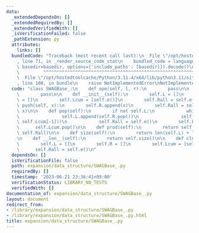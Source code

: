 ```yaml
---
data:
  _extendedDependsOn: []
  _extendedRequiredBy: []
  _extendedVerifiedWith: []
  _isVerificationFailed: false
  _pathExtension: py
  attributes:
    links: []
  bundledCode: "Traceback (most recent call last):\n  File \"/opt/hostedtoolcache/Python/3.11.4/x64/lib/python3.11/site-packages/onlinejudge_verify/documentation/build.py\"\
    , line 71, in _render_source_code_stat\n    bundled_code = language.bundle(stat.path,\
    \ basedir=basedir, options={'include_paths': [basedir]}).decode()\n          \
    \         ^^^^^^^^^^^^^^^^^^^^^^^^^^^^^^^^^^^^^^^^^^^^^^^^^^^^^^^^^^^^^^^^^^^^^^^^^^^^^^^^^\n\
    \  File \"/opt/hostedtoolcache/Python/3.11.4/x64/lib/python3.11/site-packages/onlinejudge_verify/languages/python.py\"\
    , line 108, in bundle\n    raise NotImplementedError\nNotImplementedError\n"
  code: "class SWAGBase_:\n    def ope(self, l, r):\n        pass\n\n    def e(self):\n\
    \        pass\n\n    def __init__(self):\n        self.L = []\n        self.R\
    \ = []\n        self.Lcum = [self.e()]\n        self.Rall = self.e()\n\n    def\
    \ push(self, x):\n        self.R.append(x)\n        self.Rall = self.ope(self.Rall,\
    \ x)\n\n    def pop(self):\n        if not self.L:\n            while self.R:\n\
    \                self.L.append(self.R.pop())\n                self.Lcum.append(self.ope(self.L[-1],\
    \ self.Lcum[-1]))\n            self.Rall = self.e()\n        self.L.pop()\n  \
    \      self.Lcum.pop()\n\n    def prod(self):\n        return self.ope(self.Lcum[-1],\
    \ self.Rall)\n\n    def size(self):\n        return len(self.L) + len(self.R)\n\
    \n    def __len__(self):\n        return self.size()\n\n    def clear(self):\n\
    \        self.L = []\n        self.R = []\n        self.Lcum = [self.e()]\n  \
    \      self.Rall = self.e()\n"
  dependsOn: []
  isVerificationFile: false
  path: expansion/data_structure/SWAGBase_.py
  requiredBy: []
  timestamp: '2023-06-21 23:36:41+09:00'
  verificationStatus: LIBRARY_NO_TESTS
  verifiedWith: []
documentation_of: expansion/data_structure/SWAGBase_.py
layout: document
redirect_from:
- /library/expansion/data_structure/SWAGBase_.py
- /library/expansion/data_structure/SWAGBase_.py.html
title: expansion/data_structure/SWAGBase_.py
---
```

